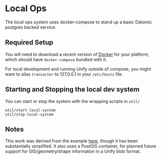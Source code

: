 # Local Ops

The local ops system uses docker-compose to stand up a basic Datomic postgres
backed service.

## Required Setup

You will need to download a recent version of [Docker](https://docs.docker.com/get-docker/)
for your platform, which should have `docker-compose` bundled with it.

For local development and running Unify outside of compose, you might want to
alias `transactor` to 127.0.0.1 in your `/etc/hosts` file.

## Starting and Stopping the local dev system

You can start or stop the system with the wrapping scripts in `util/`

```
util/start-local-system
util/stop-local-system
```

## Notes

This work was derived from the example
[here](https://github.com/galuque/datomic-compose),
though it has been substantially simplified. It also uses a PostGIS container,
for planned future support for GIS/geometry/shape information in a Unify blob
format.
